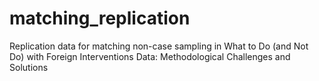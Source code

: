 # matching_replication
Replication data for matching non-case sampling in What to Do (and Not Do) with Foreign Interventions Data: Methodological Challenges and Solutions
